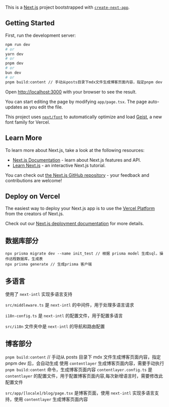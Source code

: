 This is a [Next.js](https://nextjs.org) project bootstrapped with [`create-next-app`](https://nextjs.org/docs/app/api-reference/cli/create-next-app).

## Getting Started

First, run the development server:

```bash
npm run dev
# or
yarn dev
# or
pnpm dev
# or
bun dev
# or
pnpm build:content // 手动从posts目录下mdx文件生成博客页面内容，指定pnpm dev 后，会自动生成
```

Open [http://localhost:3000](http://localhost:3000) with your browser to see the result.

You can start editing the page by modifying `app/page.tsx`. The page auto-updates as you edit the file.

This project uses [`next/font`](https://nextjs.org/docs/app/building-your-application/optimizing/fonts) to automatically optimize and load [Geist](https://vercel.com/font), a new font family for Vercel.

## Learn More

To learn more about Next.js, take a look at the following resources:

- [Next.js Documentation](https://nextjs.org/docs) - learn about Next.js features and API.
- [Learn Next.js](https://nextjs.org/learn) - an interactive Next.js tutorial.

You can check out [the Next.js GitHub repository](https://github.com/vercel/next.js) - your feedback and contributions are welcome!

## Deploy on Vercel

The easiest way to deploy your Next.js app is to use the [Vercel Platform](https://vercel.com/new?utm_medium=default-template&filter=next.js&utm_source=create-next-app&utm_campaign=create-next-app-readme) from the creators of Next.js.

Check out our [Next.js deployment documentation](https://nextjs.org/docs/app/building-your-application/deploying) for more details.

## 数据库部分

```
npx prisma migrate dev --name init_test // 根据 prisma model 生成sql，操作远程数据库，生成表
npx prisma generate // 生成prisma 客户端
```

## 多语言

使用了 `next-intl` 实现多语言支持

`src/middleware.ts` 是 `next-intl` 的中间件，用于处理多语言请求

`i18n-config.ts` 是 `next-intl` 的配置文件，用于配置多语言

`src/i18n` 文件夹中是 `next-intl` 的导航和路由配置

## 博客部分

`pnpm build:content` // 手动从 posts 目录下 mdx 文件生成博客页面内容，指定 pnpm dev 后，会自动生成
使用 `contentlayer` 生成博客页面内容，需要手动执行 `pnpm build:content` 命令，生成博客页面内容
`contentlayer.config.ts` 是 `contentlayer` 的配置文件，用于配置博客页面内容,每次新增语言时，需要修改此配置文件

`src/app/[locale]/blog/page.tsx` 是博客页面，使用 `next-intl` 实现多语言支持，使用 `contentlayer` 生成博客页面内容
